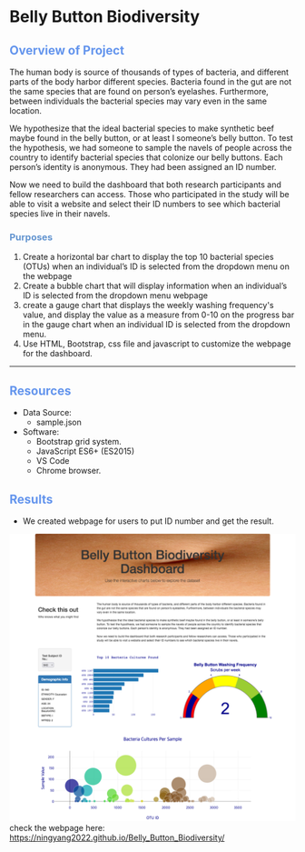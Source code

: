 
# Belly Button Biodiversity

## <font color=#6495ED>Overview of Project</font>
The human body is source of thousands of types of bacteria, and different parts of the body harbor different species. Bacteria found in the gut are not the same species that are found on person’s eyelashes. Furthermore, between individuals the bacterial species may vary even in the same location. 


We hypothesize that the ideal bacterial species to make synthetic beef maybe found in the belly button, or at least I someone’s belly button. To test the hypothesis, we had someone to sample the navels of people across the country to identify bacterial species that colonize our belly buttons. Each person’s identity is anonymous. They had been assigned an ID number. 

Now we need to build the dashboard that both research participants and fellow researchers can access. Those who participated in the study will be able to visit a website and select their ID numbers to see which bacterial species live in their navels. 


### <font color=#6495D>Purposes</font>

1. Create a horizontal bar chart to display the top 10 bacterial species (OTUs) when an individual’s ID is selected from the dropdown menu on the webpage
2. Create a bubble chart that will display information when an individual’s ID is selected from the dropdown menu webpage
3. create a gauge chart that displays the weekly washing frequency's value, and display the value as a measure from 0-10 on the progress bar in the gauge chart when an individual ID is selected from the dropdown menu.
4. Use HTML, Bootstrap, css file and javascript to customize the webpage for the dashboard.

---
## <font color=#6495ED>Resources</font>
* Data Source:
    * sample.json
* Software: 
    * Bootstrap grid system.
    * JavaScript ES6+ (ES2015)
    * VS Code
    * Chrome browser.


## <font color=#6495ED>Results</font>
-  We created webpage for users to put ID number and get the result.

!["Bellybutton_Biodiversity_snapshot"](https://github.com/NingYang2022/Belly_Button_Biodiversity/blob/main/Bellybutton%20Biodiversity_snapshot.png?raw=true)
check the webpage here:  https://ningyang2022.github.io/Belly_Button_Biodiversity/


